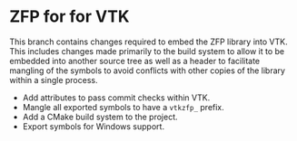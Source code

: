# ZFP for for VTK

This branch contains changes required to embed the ZFP library into VTK. This
includes changes made primarily to the build system to allow it to be embedded
into another source tree as well as a header to facilitate mangling of the
symbols to avoid conflicts with other copies of the library within a single
process.

  * Add attributes to pass commit checks within VTK.
  * Mangle all exported symbols to have a `vtkzfp_` prefix.
  * Add a CMake build system to the project.
  * Export symbols for Windows support.
